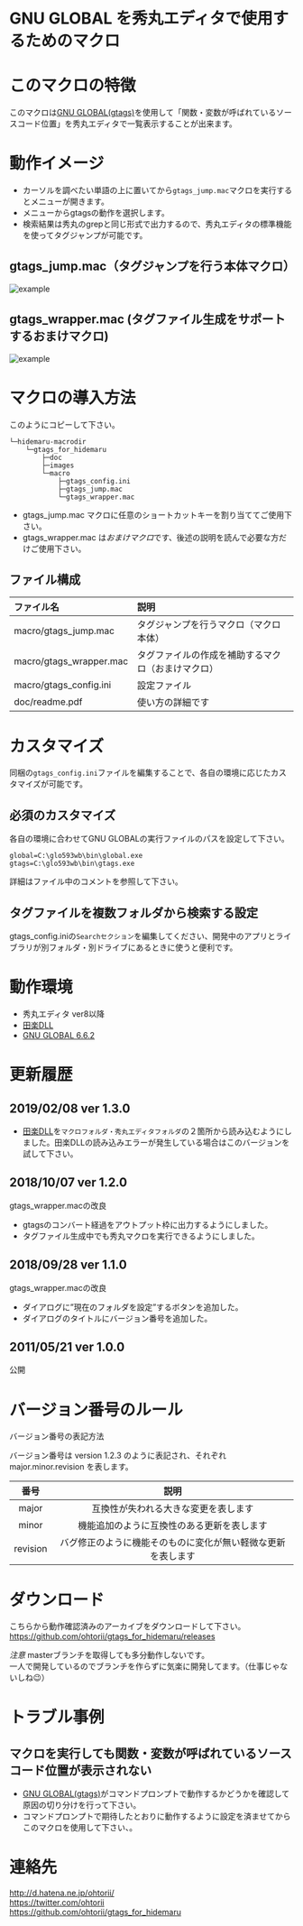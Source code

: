 ﻿# GNU GLOBAL を秀丸エディタで使用するためのマクロ

# このマクロの特徴

このマクロは[GNU GLOBAL(gtags)](https://www.tamacom.com/global-j.html)を使用して「関数・変数が呼ばれているソースコード位置」を秀丸エディタで一覧表示することが出来ます。

# 動作イメージ
- カーソルを調べたい単語の上に置いてから`gtags_jump.mac`マクロを実行するとメニューが開きます。
- メニューからgtagsの動作を選択します。
- 検索結果は秀丸のgrepと同じ形式で出力するので、秀丸エディタの標準機能を使ってタグジャンプが可能です。

## gtags_jump.mac（タグジャンプを行う本体マクロ）

![example](images/gtags_jump.gif)

## gtags_wrapper.mac (タグファイル生成をサポートするおまけマクロ)

![example](images/gtags_wrapper.gif)


# マクロの導入方法

このようにコピーして下さい。

	└─hidemaru-macrodir
	    └─gtags_for_hidemaru
	        ├─doc
	        ├─images
	        └─macro
	            ├─gtags_config.ini
	            ├─gtags_jump.mac
	            └─gtags_wrapper.mac
	
- gtags_jump.mac マクロに任意のショートカットキーを割り当ててご使用下さい。
- gtags_wrapper.mac は*おまけマクロ*です、後述の説明を読んで必要な方だけご使用下さい。

## ファイル構成

|ファイル名|説明|
|:---|:---|
|macro/gtags_jump.mac|タグジャンプを行うマクロ（マクロ本体）|
|macro/gtags_wrapper.mac|タグファイルの作成を補助するマクロ（おまけマクロ）|
|macro/gtags_config.ini|設定ファイル|
|doc/readme.pdf|使い方の詳細です|

# カスタマイズ

同梱の`gtags_config.ini`ファイルを編集することで、各自の環境に応じたカスタマイズが可能です。

## 必須のカスタマイズ

各自の環境に合わせてGNU GLOBALの実行ファイルのパスを設定して下さい。
```
global=C:\glo593wb\bin\global.exe
gtags=C:\glo593wb\bin\gtags.exe
```
詳細はファイル中のコメントを参照して下さい。

## タグファイルを複数フォルダから検索する設定

gtags_config.iniの`Searchセクション`を編集してください、開発中のアプリとライブラリが別フォルダ・別ドライブにあるときに使うと便利です。


# 動作環境

- 秀丸エディタ ver8以降
- [田楽DLL](http://www.ceres.dti.ne.jp/~sugiura/)
- [GNU GLOBAL 6.6.2](https://www.tamacom.com/global-j.html)

# 更新履歴

## 2019/02/08 ver 1.3.0
- [田楽DLL](http://www.ceres.dti.ne.jp/~sugiura/)を`マクロフォルダ・秀丸エディタフォルダ`の２箇所から読み込むようにしました。田楽DLLの読み込みエラーが発生している場合はこのバージョンを試して下さい。

## 2018/10/07 ver 1.2.0

gtags_wrapper.macの改良
- gtagsのコンバート経過をアウトプット枠に出力するようにしました。
- タグファイル生成中でも秀丸マクロを実行できるようにしました。

## 2018/09/28 ver 1.1.0

gtags_wrapper.macの改良
- ダイアログに”現在のフォルダを設定”するボタンを追加した。
- ダイアログのタイトルにバージョン番号を追加した。

## 2011/05/21 ver 1.0.0

公開

# バージョン番号のルール

バージョン番号の表記方法

バージョン番号は version 1.2.3 のように表記され、それぞれ major.minor.revision を表します。

|番号|説明|
|:--:|:--:|
|major|互換性が失われる大きな変更を表します|
|minor|機能追加のように互換性のある更新を表します|
|revision|バグ修正のように機能そのものに変化が無い軽微な更新を表します|

# ダウンロード

こちらから動作確認済みのアーカイブをダウンロードして下さい。<br>
https://github.com/ohtorii/gtags_for_hidemaru/releases

*注意*
masterブランチを取得しても多分動作しないです。<br>
一人で開発しているのでブランチを作らずに気楽に開発してます。（仕事じゃないしね😉）

# トラブル事例

## マクロを実行しても関数・変数が呼ばれているソースコード位置が表示されない
- [GNU GLOBAL(gtags)](https://www.tamacom.com/global-j.html)がコマンドプロンプトで動作するかどうかを確認して原因の切り分けを行って下さい。
- コマンドプロンプトで期待したとおりに動作するように設定を済ませてからこのマクロを使用して下さい、。


# 連絡先
<http://d.hatena.ne.jp/ohtorii/> <br>
<https://twitter.com/ohtorii> <br>
<https://github.com/ohtorii/gtags_for_hidemaru>
